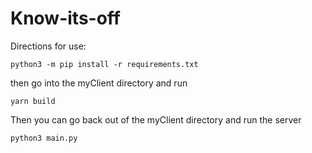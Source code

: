 # Know-its-off

Directions for use:

`python3 -m pip install -r requirements.txt`

then go into the myClient directory and run

`yarn build`

Then you can go back out of the myClient directory and run the server

`python3 main.py`
